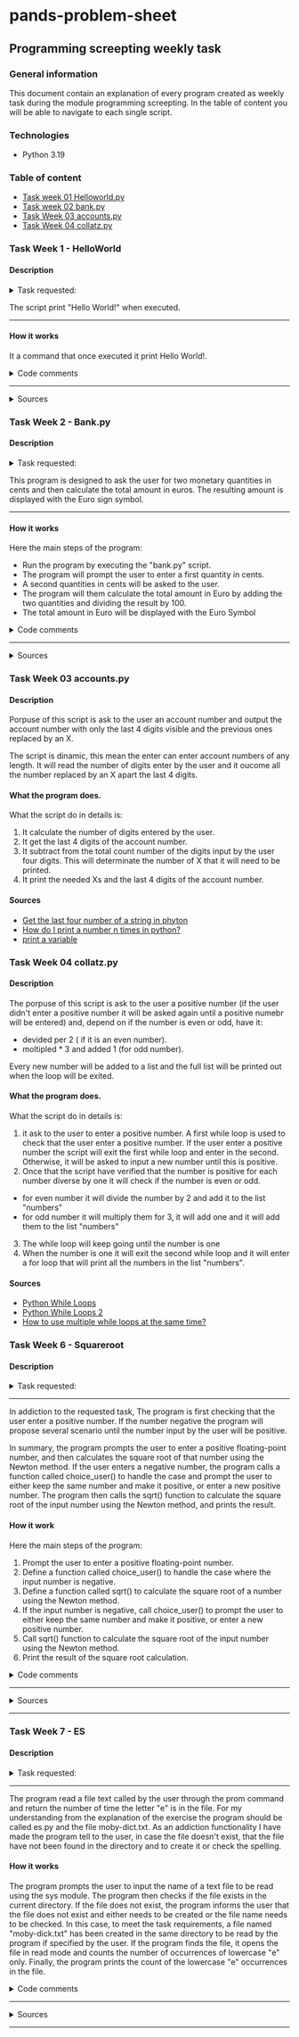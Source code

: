 # pands-problem-sheet

## Programming screepting weekly task

### General information

This document contain an explanation of every program created as weekly task during the module programming screepting. In the table of content you will be able to navigate to each single script.

### Technologies
- Python 3.19

### Table of content
* [Task week 01 Helloworld.py](https://github.com/Cecilia8989/pands-problem-sheet/edit/main/README.md#task-week-01-helloworld.py)
* [Task week 02 bank.py](https://github.com/Cecilia8989/pands-problem-sheet/edit/main/README.md#task-week-02-bank.py)
* [Task Week 03 accounts.py](https://github.com/Cecilia8989/pands-problem-sheet#task-week-03-accountspy)
* [Task Week 04 collatz.py](https://github.com/Cecilia8989/pands-problem-sheet/edit/main/README.md#task-week-04-collatzpy)

### Task Week 1 - HelloWorld

#### Description 

<details>
    <summary>Task requested:</summary>
           <p>

>Commit and push a file to the problem sheet called helloworld.py

</p>
</details>

The script print "Hello World!" when executed. 

- - - -

#### How it works

It a command that once executed it print Hello World!.

<details>
           <summary>Code comments</summary>
           <p>
Print Hello world!

```python
print("Hello World!")
```
</p>
</details>

- - - -
<details>
           <summary>Sources</summary>
           <p>

-	Lecture Week 01 
             </p>
</details>

### Task Week  2 - Bank.py

#### Description 

<details>
    <summary>Task requested:</summary>
           <p>

>When Banks are storing currency figures, they store them as integers (usually in cent).This is to avoid rounding errors. 
>
>Write a program called bank.py 
>
>The program should:
>Prompt the user and read in two money amounts (in cent)
>Add the two amounts
>Print out the answer in a human readable format with a euro sign and decimal point between the euro and cent of the amount 
>

```sh
$ python bank.py
Enter amount1(in cent): 65
Enter amount2(in cent): 180
The sum of these is €2.45

```
</p>
</details>

This program is designed to ask the user for two monetary quantities in cents and then calculate the total amount in euros. The resulting amount is displayed with the Euro sign symbol.

- - - -

#### How it works

Here the main steps of the program:

- Run the program by executing the "bank.py" script. 
- The program will prompt the user to enter a first quantity in cents.
- A  second quantities in cents will be asked to the user.
- The program will them calculate the total amount in Euro by adding the two quantities and dividing the result by 100.
- The total amount in Euro will be displayed with the Euro Symbol


<details>
           <summary>Code comments</summary>
           <p>

The user is asked for two quantities in cents. The quantities need to be integer (absolute number).
```python
cents1 = int(input("Please enter an amount (in cents): "))
cents2 = int(input("Please enter an amount (in cents): "))
```
The program calculate the total amount in Euro by adding user inputs (cent1 and cent2) and dividing them by 100.
```python
amount_in_euro = (cents1 + cents2)/100

```
Print the total amount in Euro with the [Euro symbol](https://stackoverflow.com/questions/39935857/how-can-i-print-a-euro-%E2%82%AC-symbol-in-python#:~:text=Euro%20is%20encoded%20as%2080h%20%280x80%29%20in%20the,as%20others%20said%2C%20using%20the%20correct%20encoding%20%28utf-8%29%3A).
````python
print (f'The sum of there is \u20ac{amount_in_euro}')
````



</p>
</details>

- - - -
<details>
           <summary>Sources</summary>
           <p>

- [how to write the euro sign in phyton without the keybord](https://stackoverflow.com/questions/39935857/how-can-i-print-a-euro-%E2%82%AC-symbol-in-python#:~:text=Euro%20is%20encoded%20as%2080h%20%280x80%29%20in%20the,as%20others%20said%2C%20using%20the%20correct%20encoding%20%28utf-8%29%3A)
- Readme file:
  - [How to add a link or Hyperlink in Readme.MD file](https://devcracker.medium.com/how-to-add-a-link-or-hyperlink-in-readme-md-file-68752bb6499e)
  - [Manually create a Markdown table of contents for your GitHub README](https://www.setcorrect.com/portfolio/work11/)
  - [About READMEs](https://docs.github.com/en/repositories/managing-your-repositorys-settings-and-features/customizing-your-repository/about-readmes)
  - [How to write a good README for your GitHub project?](https://bulldogjob.com/readme/how-to-write-a-good-readme-for-your-github-project)
  - [How to Write a Good README File for Your GitHub Project](https://www.freecodecamp.org/news/how-to-write-a-good-readme-file/)
  - [Basic writing and formatting syntax](https://docs.github.com/en/get-started/writing-on-github/getting-started-with-writing-and-formatting-on-github/basic-writing-and-formatting-syntax)
  - [How To Write A Good README File](https://dev.to/merlos/how-to-write-a-good-readme-bog)


</p>
</details>

### Task Week 03 accounts.py

#### Description

Porpuse of this script is ask to the user an account number and output the account number with only the last 4 digits visible and the previous ones replaced by an X.

The script is dinamic, this mean the enter can enter account numbers of any length. It will read the number of digits enter by the user and it oucome all the number replaced by an X apart the last 4 digits.

#### What the program does.

What the script do in details is:
1. It calculate the number of digits entered by the user.
2. It get the last 4 digits of the account number.
3. It subtract from the total count number of the digits input by the user four digits. This will determinate the number of X that it will need to be printed.
4. It print the needed Xs and the last 4 digits of the account number.

#### Sources
- [Get the last four number of a string in phyton ](https://reactgo.com/python-get-last-four-characters/#:~:text=To%20access%20the%20last%204%20characters%20of%20a,position%20of%20a%20string.%20Here%20is%20an%20example%3A)
- [How do I print a number n times in python?](https://stackoverflow.com/questions/56091904/how-do-i-print-a-number-n-times-in-python)
- [print a variable](https://pytutorial.com/python-variable-in-string/)

### Task Week 04 collatz.py

#### Description
The porpuse of this script is ask to the user a positive number (if the user didn't enter a positive number it will be asked again until a positive numebr will be entered) and, depend on if the number is even or odd, have it:
 - devided per 2 ( if it is an even number).
 - moltipled * 3 and added 1 (for odd number).

Every new number will be added to a list and the full list will be printed out when the loop will be exited.

#### What the program does.
What the script do in details is:
1. it ask to the user to enter a positive number. A first while loop is used to check that the user enter a positive number. If the user enter a positive number the script will exit the first while loop and enter in the second. Otherwise, it will be asked to input a new number until this is positive.
2. Once that the script have verified that the number is positive for each number diverse by one it will check if the number is even or odd.
 - for even number it will divide the number by 2 and add it to the list "numbers"
 - for odd number it will multiply them for 3, it will add one and it will add them to the list "numbers"
3. The while loop will keep going until the number is one
4. When the number is one it will exit the second while loop and it will enter a for loop that will print all the numbers in the list "numbers".

#### Sources
- [Python While Loops](https://www.w3schools.com/python/python_while_loops.asp)
- [Python While Loops 2](https://www.programiz.com/python-programming/while-loop)
- [How to use multiple while loops at the same time?](https://stackoverflow.com/questions/43356309/how-to-use-multiple-while-loops-at-the-same-time)

### Task Week  6 - Squareroot

#### Description 

<details>
           <summary>Task requested:</summary>
           <p>

>Write a program that takes a positive floating-point number as input and outputs an approximation of its square root.
You should create a function called <tt>sqrt</tt> that does this.
I am asking you to create your own sqrt function and not to use the built in functions x ** .5 or math.sqrt(x).
This is to demonstrate that you can research and code a process (If you really needed the square root you would use one of the above methods).
I suggest that you look at the newton method at estimating square roots.

```sh
$ python squareroot.py
Please enter a positive number: 14.5
The square root of 14.5 is approx. 3.8.
```
</p>
</details>

- - - -
In addiction to the requested task, The program is first checking that the user enter a positive number. If the number negative the program will propose several scenario until the number input by the user will be positive.

In summary, the program prompts the user to enter a positive floating-point number, and then calculates the square root of that number using the Newton method. If the user enters a negative number, the program calls a function called choice_user() to handle the case and prompt the user to either keep the same number and make it positive, or enter a new positive number. The program then calls the sqrt() function to calculate the square root of the input number using the Newton method, and prints the result.

#### How it work

Here the main steps of the program:

1. Prompt the user to enter a positive floating-point number.
2. Define a function called choice_user() to handle the case where the input number is negative.
3. Define a function called sqrt() to calculate the square root of a number using the Newton method.
4. If the input number is negative, call choice_user() to prompt the user to either keep the same number and make it positive, or enter a new positive number.
5. Call sqrt() function to calculate the square root of the input number using the Newton method.
6. Print the result of the square root calculation.

<details>
           <summary>Code comments</summary>
           <p>

Prompt the user to input a positive-floating number and assign the input value to the 'user_input' variables. 
If the user does not enter a positive number, prompt a message with 2 options and ask the user to enter their choice."

```python
user_input=float(input("Please enter a positive float number "))
```
Define a function called choice_user(). The function is called when the input number is not positive.
```python
def choice_user():
        print("You didn't enter a postive numer")
        print("\t Select what do you want to do: ")
        print("\t\t(a) keep the same number but make it positive")
        print("\t\t(b) enter a new number")
        choice = input("Enter your choice : ")
```
If the user choose option "a", make the number positive and return it.

```python
if choice == "a":
            new_number = abs(user_input)
            print (f"The new number is {new_number}")
            return new_number] 
```
If the user choose option "b", prompt the user to enter a new positive number

```python
else:
            return float(input("Please enter a positive float number "))
````

Define a function called sqrt(). This function calculate the square root of a number using the Newton-Raphson method:
- The initial guess is set to half of the user input.
- A better approximation is calculated using the formula: better = 0.5 * (approx + user_input/approx)
- A loop is run until the better approximation is equal to the previous approximation
- Finally, the final aproximation is returned (the square root)

```python
def sqrt(user_input):
    approx = 0.5 * user_input
    better = 0.5 * (approx + user_input/approx)
    while better != approx:
        approx = better
        better = 0.5 * (approx + user_input/approx)
    return approx
```
This is the main program where each function is recalled if needed.
As long us 'user_input' is less than 0 the 'choice_user()' function will run. The output will be a positive 'user_input' float number that will enter in the sqrt() function that will be passes into the sqrt() function to calculate its square root.Finally, the square root will be printed with a round of 4 digits.


```python
while user_input < 0:
    user_input = choice_user()
    
square_root = sqrt(user_input)
print(round(square_root,4))
```
</p>
</details>

- - - -
<details>
           <summary>Sources</summary>
           <p>

-	Stackoverflow

    [Phyton command line arguments file name ](https://stackoverflow.com/questions/33766029/python-command-line-arguments-file-name)

    [How to write a function that takes in the name of a file as the argument in phyton  ](https://stackoverflow.com/questions/63066948/how-to-write-a-function-that-takes-in-the-name-of-a-file-as-the-argument-in-pyth)

    [I want to read in a file from the command line in python](https://stackoverflow.com/questions/7439145/i-want-to-read-in-a-file-from-the-command-line-in-python)

- youtube 

    [Python 3 Programming Tutorial - Sys Module](https://www.youtube.com/watch?v=rLG7Tz6db0w)
</p>
</details>

- - - -

### Task Week 7 - ES

#### Description 

<details>
    <summary>Task requested:</summary>
           <p>

>Write a program that reads in a text file and outputs the number of e's it contains. 
>The program should take the filename from an argument on the command line. 

```sh
$ python es.py moby-dick.txt
116960
```
</p>
</details>

- - - -
The program read a file text called by the user through the prom command and return the number of time the letter "e" is in the file.
For my understanding from the explanation of the exercise the program should be called es.py and the file moby-dict.txt.
As an addiction functionality I have made the program tell to the user, in case the file doesn't exist, that the file have not been found in the directory and to create it or check the spelling.

#### How it works

The program prompts the user to input the name of a text file to be read using the sys module. The program then checks if the file exists in the current directory. If the file does not exist, the program informs the user that the file does not exist and either needs to be created or the file name needs to be checked. In this case, to meet the task requirements, a file named "moby-dick.txt" has been created in the same directory to be read by the program if specified by the user. If the program finds the file, it opens the file in read mode and counts the number of occurrences of lowercase "e" only. Finally, the program prints the count of the lowercase "e" occurrences in the file.

<details>
           <summary>Code comments</summary>
           <p>

import modules needed for the script:
 - import sys in order to facilitate the command line arguments 
 - import os for checking if the file exist

```python
import sys 
import os 
```
Get the filename from the user through a command line argument 

```python
filename = sys.argv[1] 
```
Establish the variable "letter" as the letter that will be counted.
````python
letter = "e"
````
Funciont that:
   1. open the file in read mode 
   2. read file contents into variable
   3. count the occurence in the the file of the variable letter
   4. return this count 

````python
def count_letter(filename, letter):
    with open(filename, "r") as f:
        counter = f.read()
        count = counter.count(letter)
    return (count)
````
Main program:
  1. Check if the file exist with os.path.exist and if not exist inform the user 
  2. if the file exist execute the above function in order to count the number of tyme variable "letters" is in the text file

````python
if not os.path.exists(filename):
    print(filename, "does not exist, create it or check your spelling ")
else:
    print(count_letter(filename, letter))           
            
````
</p>
</details>

- - - -
<details>
           <summary>Sources</summary>
           <p>

-	Stackoverflow

    [Phyton command line arguments file name ](https://stackoverflow.com/questions/33766029/python-command-line-arguments-file-name)

    [How to write a function that takes in the name of a file as the argument in phyton  ](https://stackoverflow.com/questions/63066948/how-to-write-a-function-that-takes-in-the-name-of-a-file-as-the-argument-in-pyth)

    [I want to read in a file from the command line in python](https://stackoverflow.com/questions/7439145/i-want-to-read-in-a-file-from-the-command-line-in-python)

- youtube 

    [Python 3 Programming Tutorial - Sys Module](https://www.youtube.com/watch?v=rLG7Tz6db0w)

    [Command line arguments](https://www.youtube.com/watch?v=PZN7vVxeh9M)

- Real phyton - [Python Command-Line Arguments](https://realpython.com/python-command-line-arguments/)

- Tutorialspoint - [Python - Command Line Arguments](https://www.tutorialspoint.com/python/python_command_line_arguments.ht)

- Geeksforgeeks - [Count the number of times a letter appears in a text file in Python](https://www.geeksforgeeks.org/count-the-number-of-times-a-letter-appears-in-a-text-file-in-python/)

</p>
</details>

- - - -
